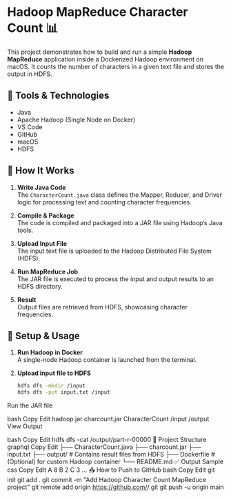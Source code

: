 # Hadoop MapReduce Character Count 📊

This project demonstrates how to build and run a simple **Hadoop MapReduce** application inside a Dockerized Hadoop environment on macOS. It counts the number of characters in a given text file and stores the output in HDFS.

## 🧰 Tools & Technologies

- Java
- Apache Hadoop (Single Node on Docker)
- VS Code
- GitHub
- macOS
- HDFS

## 🚀 How It Works

1. **Write Java Code**  
   The `CharacterCount.java` class defines the Mapper, Reducer, and Driver logic for processing text and counting character frequencies.

2. **Compile & Package**  
   The code is compiled and packaged into a JAR file using Hadoop’s Java tools.

3. **Upload Input File**  
   The input text file is uploaded to the Hadoop Distributed File System (HDFS).

4. **Run MapReduce Job**  
   The JAR file is executed to process the input and output results to an HDFS directory.

5. **Result**  
   Output files are retrieved from HDFS, showcasing character frequencies.

## 🔧 Setup & Usage

1. **Run Hadoop in Docker**  
   A single-node Hadoop container is launched from the terminal.

2. **Upload input file to HDFS**  
   ```bash
   hdfs dfs -mkdir /input
   hdfs dfs -put input.txt /input
Run the JAR file

bash
Copy
Edit
hadoop jar charcount.jar CharacterCount /input /output
View Output

bash
Copy
Edit
hdfs dfs -cat /output/part-r-00000
📁 Project Structure
graphql
Copy
Edit
├── CharacterCount.java
├── charcount.jar
├── input.txt
├── output/            # Contains result files from HDFS
├── Dockerfile         # (Optional) for custom Hadoop container
└── README.md
✅ Output Sample
css
Copy
Edit
A   8
B   2
C   3
...
📤 How to Push to GitHub
bash
Copy
Edit
git init
git add .
git commit -m "Add Hadoop Character Count MapReduce project"
git remote add origin https://github.com/<your-username>/<your-repo>.git
git push -u origin main







